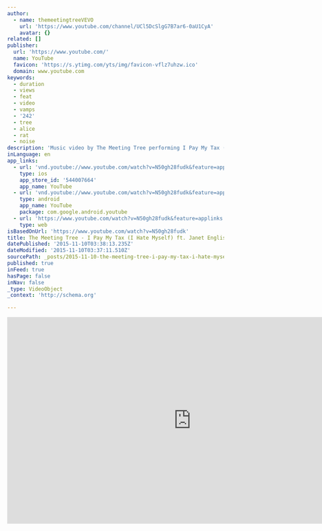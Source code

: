 ```yaml
---
author:
  - name: themeetingtreeVEVO
    url: 'https://www.youtube.com/channel/UCl5DcSlgG7B7ar6-0aU1CyA'
    avatar: {}
related: []
publisher:
  url: 'https://www.youtube.com/'
  name: YouTube
  favicon: 'https://s.ytimg.com/yts/img/favicon-vflz7uhzw.ico'
  domain: www.youtube.com
keywords:
  - duration
  - views
  - feat
  - video
  - vamps
  - '242'
  - tree
  - alice
  - rat
  - noise
description: 'Music video by The Meeting Tree performing I Pay My Tax (I Hate Myself). (C) 2015 The Meeting Tree under exclusive license to Sony Music Entertainment Australia http://vevo.ly/7pxiXx'
inLanguage: en
app_links:
  - url: 'vnd.youtube://www.youtube.com/watch?v=N50gh28fudk&feature=applinks'
    type: ios
    app_store_id: '544007664'
    app_name: YouTube
  - url: 'vnd.youtube://www.youtube.com/watch?v=N50gh28fudk&feature=applinks'
    type: android
    app_name: YouTube
    package: com.google.android.youtube
  - url: 'https://www.youtube.com/watch?v=N50gh28fudk&feature=applinks'
    type: web
isBasedOnUrl: 'https://www.youtube.com/watch?v=N50gh28fudk'
title: The Meeting Tree - I Pay My Tax (I Hate Myself) ft. Janet English
datePublished: '2015-11-10T03:38:13.235Z'
dateModified: '2015-11-10T03:37:11.510Z'
sourcePath: _posts/2015-11-10-the-meeting-tree-i-pay-my-tax-i-hate-myself-ft-janet-en.md
published: true
inFeed: true
hasPage: false
inNav: false
_type: VideoObject
_context: 'http://schema.org'

---
```

<iframe src="https://cdn.embedly.com/widgets/media.html?src=https%3A%2F%2Fwww.youtube.com%2Fembed%2FN50gh28fudk%3Ffeature%3Doembed&amp;url=https%3A%2F%2Fwww.youtube.com%2Fwatch%3Fv%3DN50gh28fudk&amp;image=https%3A%2F%2Fi.ytimg.com%2Fvi%2FN50gh28fudk%2Fhqdefault.jpg&amp;key=b7d04c9b404c499eba89ee7072e1c4f7&amp;type=text%2Fhtml&amp;schema=youtube" width="854" height="480" scrolling="no" frameborder="0" allowfullscreen="allowfullscreen" style=""></iframe>